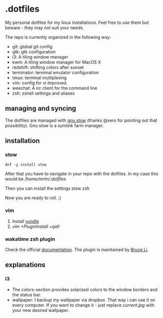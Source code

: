 # .dotfiles
My personal dotfiles for my linux installations. Feel free to use them but beware - they may not suit your needs. 

The repo is currently organized in the following way:
- git: global git config
- gtk: gtk configuration
- i3: A tiling window manager
- kwm: A tiling window manager for MacOS X
- redshift: shifting colors after sunset
- terminator: terminal emulator configuration
- tmux: terminal multiplexing
- vim: config for *v*i *im*proved.
- weechat: A irc client for the command line
- zsh: zshell settings and aliases

## managing and syncing
The dotfiles are managed with [gnu stow](http://www.gnu.org/software/stow/) (thanks @xero for pointing out that possibility). Gnu stow is a symlink farm manager.

## installation
### stow
    dnf -y install stow

After that you have to navigate in your repo with the dotfiles. In my case this would be */home/mrtn/.dotfiles*

Then you can install the settings
    stow zsh

Now you are ready to roll. ;)

### vim
1. Install [vundle](https://github.com/VundleVim/Vundle.vim)
2. *vim +PluginInstall +qall*

### wakatime zsh plugin
Check the official [documentation](https://wakatime.com/help/plugins/terminal). The plugin is maintained by [Bruce Li](https://github.com/wbinglee/). 

## explanations
### i3
- The colors-section provides solarized colors to the window borders and the status bar.
- wallpaper: I backup my wallpaper via dropbox. That way i can use it on every computer. If you want to change it - just replace *current.jpg* with your new desired wallpaper.
